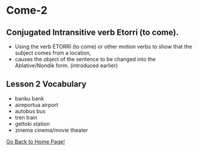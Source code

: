 # Come-2

## Conjugated Intransitive verb Etorri (to come).

*   Using the verb ETORRI (to come) or other motion verbs to show that the subject comes from a location,
*   causes the object of the sentence to be changed into the Ablative/Nondik form. (introduced earlier)

## Lesson 2 Vocabulary

*   banku bank
*   aireportua airport
*   autobus bus
*   tren train
*   geltoki station
*   zinema cinema/movie theater

[ Go Back to Home Page!](..)